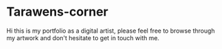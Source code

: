 # Tarawens-corner
Hi this is my portfolio as a digital artist, please feel free to browse through my artwork and don't hesitate to get in touch with me.
